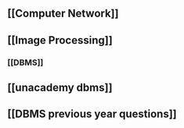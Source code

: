 ## [[Computer Network]]

## [[Image Processing]]

### [[DBMS]]

## [[unacademy dbms]]

## [[DBMS previous year questions]]
